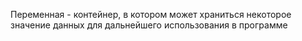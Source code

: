 Переменная - контейнер, в котором может храниться некоторое значение данных для дальнейшего использования в программе